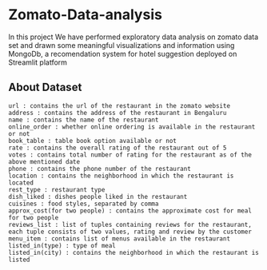 # Zomato-Data-analysis

In this project We have performed exploratory data analysis on zomato data set and drawn some meaningful visualizations and information using MongoDb, a recomendation system for hotel suggestion deployed on Streamlit platform

## About Dataset


    url : contains the url of the restaurant in the zomato website
    address : contains the address of the restaurant in Bengaluru
    name : contains the name of the restaurant
    online_order : whether online ordering is available in the restaurant or not
    book_table : table book option available or not
    rate : contains the overall rating of the restaurant out of 5
    votes : contains total number of rating for the restaurant as of the above mentioned date
    phone : contains the phone number of the restaurant
    location : contains the neighborhood in which the restaurant is located
    rest_type : restaurant type
    dish_liked : dishes people liked in the restaurant
    cuisines : food styles, separated by comma
    approx_cost(for two people) : contains the approximate cost for meal for two people
    reviews_list : list of tuples containing reviews for the restaurant, each tuple consists of two values, rating and review by the customer
    menu_item : contains list of menus available in the restaurant
    listed_in(type) : type of meal
    listed_in(city) : contains the neighborhood in which the restaurant is listed

